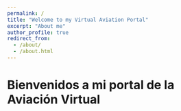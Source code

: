 ```yaml
---
permalink: /
title: "Welcome to my Virtual Aviation Portal"
excerpt: "About me"
author_profile: true
redirect_from: 
  - /about/
  - /about.html
---
```


Bienvenidos a mi portal de la Aviación Virtual
======
